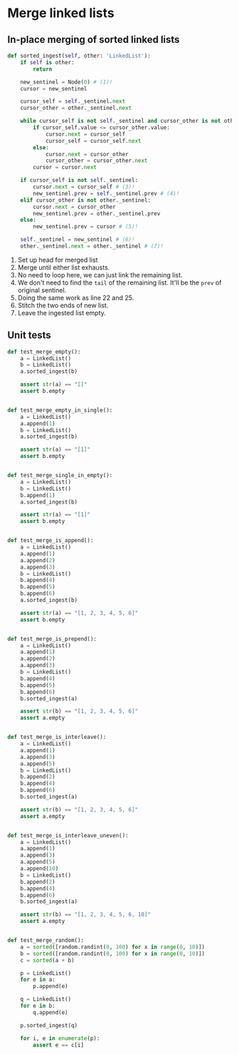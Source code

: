 # Merge linked lists

<style>
.md-logo img {
  content: url('/data-structures/linked-list/polyline-light.svg');
}

:root [data-md-color-scheme=slate] .md-logo img  {
  content: url('/data-structures/linked-list/polyline-night.svg');
}
</style>

## In-place merging of sorted linked lists

```python linenums="1"
def sorted_ingest(self, other: 'LinkedList'):
    if self is other:
        return

    new_sentinel = Node(0) # (1)!
    cursor = new_sentinel

    cursor_self = self._sentinel.next
    cursor_other = other._sentinel.next

    while cursor_self is not self._sentinel and cursor_other is not other._sentinel: # (2)!
        if cursor_self.value <= cursor_other.value:
            cursor.next = cursor_self
            cursor_self = cursor_self.next
        else:
            cursor.next = cursor_other
            cursor_other = cursor_other.next
        cursor = cursor.next

    if cursor_self is not self._sentinel:
        cursor.next = cursor_self # (3)!
        new_sentinel.prev = self._sentinel.prev # (4)!
    elif cursor_other is not other._sentinel:
        cursor.next = cursor_other
        new_sentinel.prev = other._sentinel.prev
    else:
        new_sentinel.prev = cursor # (5)!

    self._sentinel = new_sentinel # (6)!
    other._sentinel.next = other._sentinel # (7)!

```

1. Set up head for merged list
2. Merge until either list exhausts. 
3. No need to loop here, we can just link the remaining list.
4. We don't need to find the `tail` of the remaining list. It'll be the `prev` of original sentinel.
5. Doing the same work as line 22 and 25.
6. Stitch the two ends of new list.
7. Leave the ingested list empty.

## Unit tests

```python linenums="1"
def test_merge_empty():
    a = LinkedList()
    b = LinkedList()
    a.sorted_ingest(b)

    assert str(a) == "[]"
    assert b.empty


def test_merge_empty_in_single():
    a = LinkedList()
    a.append(1)
    b = LinkedList()
    a.sorted_ingest(b)

    assert str(a) == "[1]"
    assert b.empty


def test_merge_single_in_empty():
    a = LinkedList()
    b = LinkedList()
    b.append(1)
    a.sorted_ingest(b)

    assert str(a) == "[1]"
    assert b.empty


def test_merge_is_append():
    a = LinkedList()
    a.append(1)
    a.append(2)
    a.append(3)
    b = LinkedList()
    b.append(4)
    b.append(5)
    b.append(6)
    a.sorted_ingest(b)

    assert str(a) == "[1, 2, 3, 4, 5, 6]"
    assert b.empty


def test_merge_is_prepend():
    a = LinkedList()
    a.append(1)
    a.append(2)
    a.append(3)
    b = LinkedList()
    b.append(4)
    b.append(5)
    b.append(6)
    b.sorted_ingest(a)

    assert str(b) == "[1, 2, 3, 4, 5, 6]"
    assert a.empty


def test_merge_is_interleave():
    a = LinkedList()
    a.append(1)
    a.append(3)
    a.append(5)
    b = LinkedList()
    b.append(2)
    b.append(4)
    b.append(6)
    b.sorted_ingest(a)

    assert str(b) == "[1, 2, 3, 4, 5, 6]"
    assert a.empty


def test_merge_is_interleave_uneven():
    a = LinkedList()
    a.append(1)
    a.append(3)
    a.append(5)
    a.append(10)
    b = LinkedList()
    b.append(2)
    b.append(4)
    b.append(6)
    b.sorted_ingest(a)

    assert str(b) == "[1, 2, 3, 4, 5, 6, 10]"
    assert a.empty


def test_merge_random():
    a = sorted([random.randint(0, 100) for x in range(0, 10)])
    b = sorted([random.randint(0, 100) for x in range(0, 10)])
    c = sorted(a + b)

    p = LinkedList()
    for e in a:
        p.append(e)

    q = LinkedList()
    for e in b:
        q.append(e)

    p.sorted_ingest(q)

    for i, e in enumerate(p):
        assert e == c[i]
```